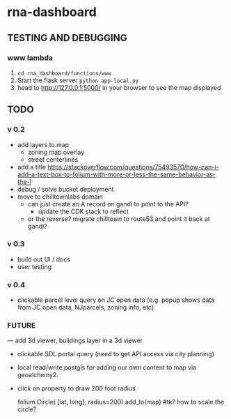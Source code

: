 # rna-dashboard

## TESTING AND DEBUGGING

### www lambda

1. `cd rna_dashboard/functions/www`
2. Start the flask server `python app-local.py`
3. head to http://127.0.0.1:5000/ in your browser to see the map displayed


## TODO

### v 0.2

- add layers to map
    - zoning map overlay
    - street centerlines
- add a title https://stackoverflow.com/questions/75493570/how-can-i-add-a-text-box-to-folium-with-more-or-less-the-same-behavior-as-the-l
- debug / solve bucket deployment
- move to chilltownlabs domain
    - can just create an A record on gandi to point to the API?
        - update the CDK stack to reflect
    - or the reverse? migrate chilltown to route53 and point it back at gandi?


### v 0.3
- build out UI / docs
- user testing

### v 0.4
- clickable parcel level query on JC open data (e.g. popup shows data from JC open data, NJparcels, zoning info, etc)


### FUTURE
— add 3d viewer, buildings layer in a 3d viewer
- clickable SDL portal query (need to get API access via city planning)
- local read/write postgis for adding our own content to map via geoalchemy2.
- click on property to draw 200 foot radius

    folium.Circle(
        [lat, long],
        radius=200).add_to(map) #tk? how to scale the circle?

